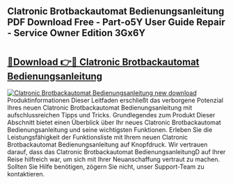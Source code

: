 ## Clatronic Brotbackautomat Bedienungsanleitung PDF Download Free - Part-o5Y User Guide Repair - Service Owner Edition 3Gx6Y

# <h2><a href="http://df5fzi3.blite.top/?on=Clatronic+Brotbackautomat+Bedienungsanleitung">🔗Download 👉🔴 Clatronic Brotbackautomat Bedienungsanleitung</a></h2>

[![Clatronic Brotbackautomat Bedienungsanleitung new download](https://i.imgur.com/lujVjoI.png)](http://df5fzi3.blite.top/?on=Clatronic+Brotbackautomat+Bedienungsanleitung)
Produktinformationen Dieser Leitfaden erschließt das verborgene Potenzial Ihres neuen Clatronic Brotbackautomat Bedienungsanleitung mit aufschlussreichen Tipps und Tricks. Grundlegendes zum Produkt Dieser Abschnitt bietet einen Überblick über Ihr neues Clatronic Brotbackautomat Bedienungsanleitung und seine wichtigsten Funktionen. Erleben Sie die Leistungsfähigkeit der Funktionsliste mit Ihrem neuen Clatronic Brotbackautomat Bedienungsanleitung auf Knopfdruck. Wir vertrauen darauf, dass das Clatronic Brotbackautomat BedienungsanleitungD auf Ihrer Reise hilfreich war, um sich mit Ihrer Neuanschaffung vertraut zu machen. Sollten Sie Hilfe benötigen, zögern Sie nicht, unser Support-Team zu kontaktieren.
